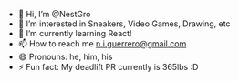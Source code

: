 - 👋 Hi, I’m @NestGro
- 👀 I’m interested in Sneakers, Video Games, Drawing, etc
- 🌱 I’m currently learning React!
- 📫 How to reach me n.i.guerrero@gmail.com
- 😄 Pronouns: he, him, his
- ⚡ Fun fact: My deadlift PR currently is 365lbs :D

<!---
NestGro/NestGro is a ✨ special ✨ repository because its `README.md` (this file) appears on your GitHub profile.
You can click the Preview link to take a look at your changes.
--->

